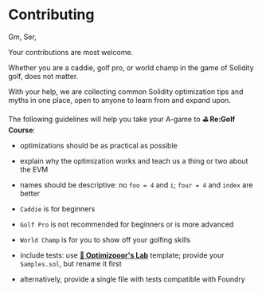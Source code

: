 # Contributing

Gm, Ser,

Your contributions are most welcome.

Whether you are a caddie, golf pro, or world champ in the game of Solidity golf, does not matter.

With your help, we are collecting common Solidity optimization tips and myths in one place, open to anyone to learn from and expand upon.

The following guidelines will help you take your A-game to **⛳ Re:Golf Course**:

- optimizations should be as practical as possible

- explain why the optimization works and teach us a thing or two about the EVM

- names should be descriptive: no `foo = 4` and `i`; `four = 4` and `index` are better

- `Caddie` is for beginners

- `Golf Pro` is not recommended for beginners or is more advanced

- `World Champ` is for you to show off your golfing skills

- include tests: use [**🧪 Optimizooor's Lab**](https://github.com/ZeroEkkusu/optimizooors-lab) template; provide your `Samples.sol`, but rename it first

- alternatively, provide a single file with tests compatible with Foundry